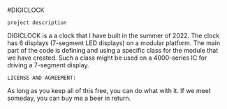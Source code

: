 #DIGICLOCK

``project description``

DIGICLOCK is a a clock that I have built in the summer of 2022.
The clock has 6 displays (7-segment LED displays) on a modular platform.
The main part of the code is defining and using a specific class 
for the module that we have created.
Such a class might be used on a 4000-series IC for driving a 7-segment display.


``LICENSE AND AGREEMENT:``

  <BeerWare License>
    As long as you keep all of this free, you can do what with it.
    If we meet someday, you can buy me a beer in return.
  <BeerWare License>
